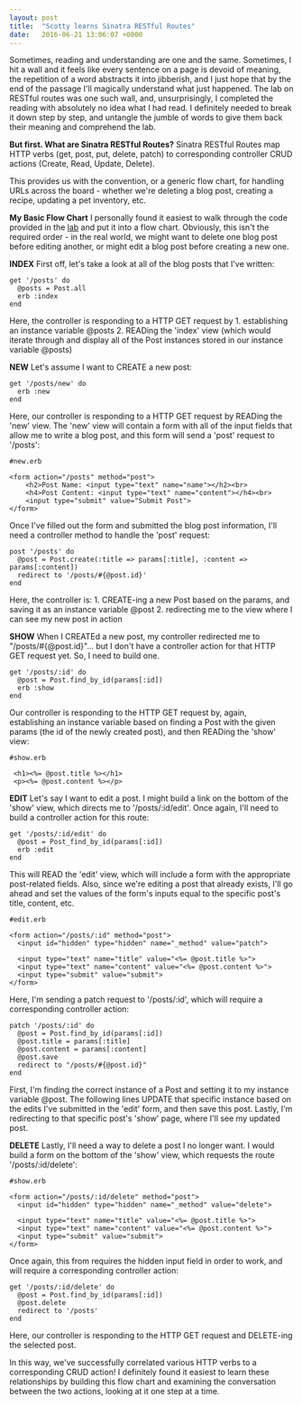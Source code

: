 ```yaml
---
layout: post
title:  "Scotty learns Sinatra RESTful Routes"
date:   2016-06-21 13:06:07 +0000
---
```



Sometimes, reading and understanding are one and the same. Sometimes, I hit a wall and it feels like every sentence on a page is devoid of meaning, the repetition of a word abstracts it into jibberish, and I just hope that by the end of the passage I'll magically understand what just happened. The lab on RESTful routes was one such wall, and, unsurprisingly, I completed the reading with absolutely no idea what I had read. I definitely needed to break it down step by step, and untangle the jumble of words to give them back their meaning and comprehend the lab.

**But first. What are Sinatra RESTful Routes?**
Sinatra RESTful Routes map HTTP verbs (get, post, put, delete, patch) to corresponding controller CRUD actions (Create, Read, Update, Delete).

This provides us with the convention, or a generic flow chart, for handling URLs across the board - whether we're deleting a blog post, creating a recipe, updating a pet inventory, etc.

**My Basic Flow Chart**
I personally found it easiest to walk through the code provided in the [lab](https://learn.co/tracks/full-stack-web-development/sinatra/activerecord/sinatra-restful-routes) and put it into a flow chart. Obviously, this isn't the required order - in the real world, we might want to delete one blog post before editing another, or might edit a blog post before creating a new one.

**INDEX**
First off, let's take a look at all of the blog posts that I've written:

```
get '/posts' do
  @posts = Post.all
  erb :index
end
```

Here, the controller is responding to a HTTP GET request by
    1. establishing an instance variable @posts
    2. READing the 'index' view (which would iterate through and display all of the Post instances stored in our instance variable @posts)


**NEW**
Let's assume I want to CREATE a new post:

```
get '/posts/new' do
  erb :new
end
```

Here, our controller is responding to a HTTP GET request by READing the 'new' view. The 'new' view will contain a form with all of the input fields that allow me to write a blog post, and this form will send a 'post' request to '/posts':

```
#new.erb

<form action="/posts" method="post">
    <h2>Post Name: <input type="text" name="name"></h2><br>
    <h4>Post Content: <input type="text" name="content"></h4><br>
    <input type="submit" value="Submit Post">
</form>
```

Once I've filled out the form and submitted the blog post information, I'll need a controller method to handle the 'post' request:

```
post '/posts' do
  @post = Post.create(:title => params[:title], :content => params[:content])
  redirect to '/posts/#{@post.id}'
end
```

Here, the controller is:
    1. CREATE-ing a new Post based on the params, and saving it as an instance variable @post
    2. redirecting me to the view where I can see my new post in action


**SHOW**
When I CREATEd a new post, my controller redirected me to "/posts/#{@post.id}"... but I don't have a controller action for that HTTP GET request yet. So, I need to build one.

```
get '/posts/:id' do
  @post = Post.find_by_id(params[:id])
  erb :show
end
```

Our controller is responding to the HTTP GET request by, again, establishing an instance variable based on finding a Post with the given params (the id of the newly created post), and then READing the 'show' view:

```
#show.erb

 <h1><%= @post.title %></h1>
 <p><%= @post.content %></p>
```


**EDIT**
Let's say I want to edit a post. I might build a link on the bottom of the 'show' view, which directs me to '/posts/:id/edit'. Once again, I'll need to build a controller action for this route:

```
get '/posts/:id/edit' do
  @post = Post_find_by_id(params[:id])
  erb :edit
end
```

This will READ the 'edit' view, which will include a form with the appropriate post-related fields. Also, since we're editing a post that already exists, I'll go ahead and set the values of the form's inputs equal to the specific post's title, content, etc. 

```
#edit.erb

<form action="/posts/:id" method="post">
  <input id="hidden" type="hidden" name="_method" value="patch">
  
  <input type="text" name="title" value="<%= @post.title %>">
  <input type="text" name="content" value="<%= @post.content %>">
  <input type="submit" value="submit">
</form>
```

Here, I'm sending a patch request to '/posts/:id', which will require a corresponding controller action:

```
patch '/posts/:id' do
  @post = Post.find_by_id(params[:id])
  @post.title = params[:title]
  @post.content = params[:content]
  @post.save
  redirect to "/posts/#{@post.id}"
end
```

First, I'm finding the correct instance of a Post and setting it to my instance variable @post. The following lines UPDATE that specific instance based on the edits I've submitted in the 'edit' form, and then save this post. Lastly, I'm redirecting to that specific post's 'show' page, where I'll see my updated post.


**DELETE**
Lastly, I'll need a way to delete a post I no longer want. I would build a form on the bottom of the 'show' view, which requests the route '/posts/:id/delete':

```
#show.erb

<form action="/posts/:id/delete" method="post">
  <input id="hidden" type="hidden" name="_method" value="delete">
  
  <input type="text" name="title" value="<%= @post.title %>">
  <input type="text" name="content" value="<%= @post.content %>">
  <input type="submit" value="submit">
</form>
```

Once again, this from requires the hidden input field in order to work, and will require a corresponding controller action:

```
get '/posts/:id/delete' do
  @post = Post.find_by_id(params[:id])
  @post.delete
  redirect to '/posts'
end
```

Here, our controller is responding to the HTTP GET request and DELETE-ing the selected post. 

In this way, we've successfully correlated various HTTP verbs to a corresponding CRUD action! I definitely found it easiest to learn these relationships by building this flow chart and examining the conversation between the two actions, looking at it one step at a time. 


